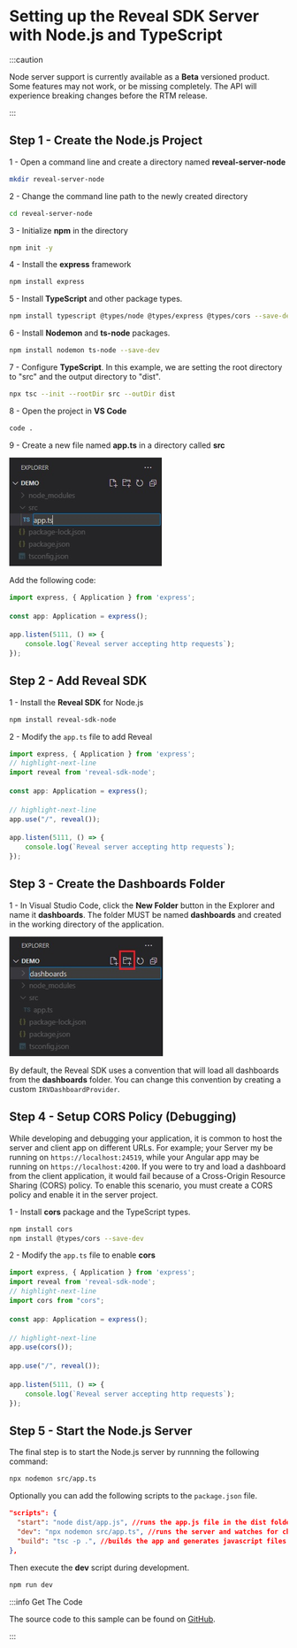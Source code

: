 # Setting up the Reveal SDK Server with Node.js and TypeScript

:::caution

Node server support is currently available as a **Beta** versioned product. Some features may not work, or be missing completely. The API will experience breaking changes before the RTM release.

:::

## Step 1 - Create the Node.js Project

1 - Open a command line and create a directory named **reveal-server-node**

```bash
mkdir reveal-server-node
```

2 - Change the command line path to the newly created directory

```bash
cd reveal-server-node
```

3 - Initialize **npm** in the directory

```bash npm2yarn
npm init -y
```

4 - Install the **express** framework

```bash npm2yarn
npm install express
```

5 - Install **TypeScript** and other package types.

```bash npm2yarn
npm install typescript @types/node @types/express @types/cors --save-dev
```

6 - Install **Nodemon** and **ts-node** packages.

```bash npm2yarn
npm install nodemon ts-node --save-dev
```

7 - Configure **TypeScript**. In this example, we are setting the root directory to "src" and the output directory to "dist".

```bash
npx tsc --init --rootDir src --outDir dist
```

8 - Open the project in **VS Code**

```bash
code .
```

9 - Create a new file named **app.ts** in a directory called **src**

![](images/getting-started-server-node-typescript-create-app-file.jpg)

Add the following code:

```js title="app.ts"
import express, { Application } from 'express';

const app: Application = express();

app.listen(5111, () => {
	console.log(`Reveal server accepting http requests`);
});
```

## Step 2 - Add Reveal SDK

1 - Install the **Reveal SDK** for Node.js

```bash npm2yarn
npm install reveal-sdk-node
```

2 - Modify the `app.ts` file to add Reveal

```js title="app.ts"
import express, { Application } from 'express';
// highlight-next-line
import reveal from 'reveal-sdk-node';

const app: Application = express();

// highlight-next-line
app.use("/", reveal());

app.listen(5111, () => {
	console.log(`Reveal server accepting http requests`);
});
```

## Step 3 - Create the Dashboards Folder

1 - In Visual Studio Code, click the **New Folder** button in the Explorer and name it **dashboards**. The folder MUST be named **dashboards** and created in the working directory of the application.

![](images/getting-started-server-node-typescript-create-dashboards-folder.jpg)

By default, the Reveal SDK uses a convention that will load all dashboards from the **dashboards** folder. You can change this convention by creating a custom `IRVDashboardProvider`.

## Step 4 - Setup CORS Policy (Debugging)

While developing and debugging your application, it is common to host the server and client app on different URLs. For example; your Server my be running on `https://localhost:24519`, while your Angular app may be running on `https://localhost:4200`. If you were to try and load a dashboard from the client application, it would fail because of a Cross-Origin Resource Sharing (CORS) policy. To enable this scenario, you must create a CORS policy and enable it in the server project.

1 - Install **cors** package and the TypeScript types.
```bash npm2yarn
npm install cors
npm install @types/cors --save-dev
```

2 - Modify the `app.ts` file to enable **cors**

```js title="app.ts"
import express, { Application } from 'express';
import reveal from 'reveal-sdk-node';
// highlight-next-line
import cors from "cors";

const app: Application = express();

// highlight-next-line
app.use(cors());

app.use("/", reveal());

app.listen(5111, () => {
	console.log(`Reveal server accepting http requests`);
});
```

## Step 5 - Start the Node.js Server

The final step is to start the Node.js server by runnning the following command:

```bash
npx nodemon src/app.ts
```

Optionally you can add the following scripts to the `package.json` file.

```json title="package.json"
"scripts": {
  "start": "node dist/app.js", //runs the app.js file in the dist folder that was generated from the build script
  "dev": "npx nodemon src/app.ts", //runs the server and watches for changes during development
  "build": "tsc -p .", //builds the app and generates javascript files in the dist folder
},
```

Then execute the **dev** script during development.

```bash npm2yarn
npm run dev
```

:::info Get The Code

The source code to this sample can be found on [GitHub](https://github.com/RevealBi/sdk-samples-javascript/tree/main/01-GettingStarted/server/nodejs-ts).

:::